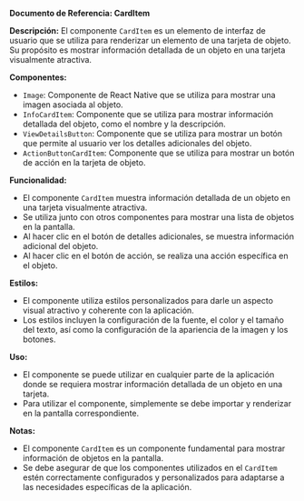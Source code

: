 **Documento de Referencia: CardItem**

**Descripción:**
El componente `CardItem` es un elemento de interfaz de usuario que se utiliza para renderizar un elemento de una tarjeta de objeto. Su propósito es mostrar información detallada de un objeto en una tarjeta visualmente atractiva.

**Componentes:**

* `Image`: Componente de React Native que se utiliza para mostrar una imagen asociada al objeto.
* `InfoCardItem`: Componente que se utiliza para mostrar información detallada del objeto, como el nombre y la descripción.
* `ViewDetailsButton`: Componente que se utiliza para mostrar un botón que permite al usuario ver los detalles adicionales del objeto.
* `ActionButtonCardItem`: Componente que se utiliza para mostrar un botón de acción en la tarjeta de objeto.

**Funcionalidad:**

* El componente `CardItem` muestra información detallada de un objeto en una tarjeta visualmente atractiva.
* Se utiliza junto con otros componentes para mostrar una lista de objetos en la pantalla.
* Al hacer clic en el botón de detalles adicionales, se muestra información adicional del objeto.
* Al hacer clic en el botón de acción, se realiza una acción específica en el objeto.

**Estilos:**

* El componente utiliza estilos personalizados para darle un aspecto visual atractivo y coherente con la aplicación.
* Los estilos incluyen la configuración de la fuente, el color y el tamaño del texto, así como la configuración de la apariencia de la imagen y los botones.

**Uso:**

* El componente se puede utilizar en cualquier parte de la aplicación donde se requiera mostrar información detallada de un objeto en una tarjeta.
* Para utilizar el componente, simplemente se debe importar y renderizar en la pantalla correspondiente.

**Notas:**

* El componente `CardItem` es un componente fundamental para mostrar información de objetos en la pantalla.
* Se debe asegurar de que los componentes utilizados en el `CardItem` estén correctamente configurados y personalizados para adaptarse a las necesidades específicas de la aplicación.
